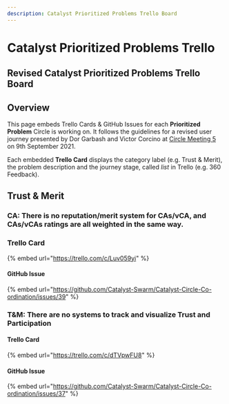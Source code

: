 ```yaml
---
description: Catalyst Prioritized Problems Trello Board
---
```


# Catalyst Prioritized Problems Trello

## Revised Catalyst Prioritized Problems Trello Board

## Overview

This page embeds Trello Cards & GitHub Issues for each **Prioritized Problem** Circle is working on. It follows the guidelines for a revised user journey presented by Dor Garbash and Victor Corcino at [Circle Meeting 5](https://catalyst-swarm.gitbook.io/catalyst-circle/meetings/meeting-5-september-9th-2021#00-15-trello-board-guidelines-dor-and-victor-10-min) on 9th September 2021.

Each embedded **Trello Card** displays the category label \(e.g. Trust & Merit\), the problem description and the journey stage, called _list_ in Trello \(e.g. 360 Feedback\).

## Trust & Merit

### CA: There is no reputation/merit system for CAs/vCA, and CAs/vCAs ratings are all weighted in the same way.

### Trello Card



{% embed url="https://trello.com/c/Luv059yi" %}

#### GitHub Issue

{% embed url="https://github.com/Catalyst-Swarm/Catalyst-Circle-Co-ordination/issues/39" %}

### T&M: There are no systems to track and visualize Trust and Participation

#### Trello Card

{% embed url="https://trello.com/c/dTVpwFU8" %}

#### GitHub Issue

{% embed url="https://github.com/Catalyst-Swarm/Catalyst-Circle-Co-ordination/issues/37" %}



